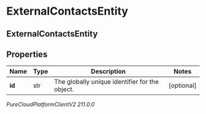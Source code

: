 # ExternalContactsEntity

## ExternalContactsEntity

## Properties

|Name | Type | Description | Notes|
|------------ | ------------- | ------------- | -------------|
| **id** | str | The globally unique identifier for the object. | [optional] |



_PureCloudPlatformClientV2 211.0.0_
